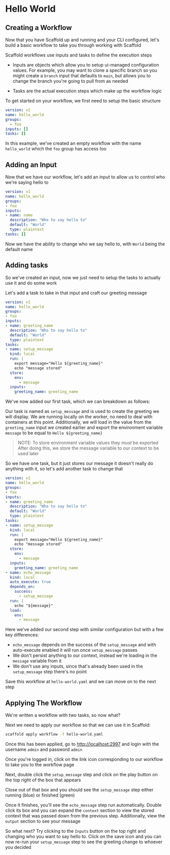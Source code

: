 # Hello World

## Creating a Workflow

Now that you have Scaffold up and running and your CLI configured, let's build a basic workflow to take you through working with Scaffold

Scaffold workflows use inputs and tasks to define the execution steps

- Inputs are objects which allow you to setup ui-managed configuration values. For example, you may want to clone a specific branch so you might create a `branch` input that defaults to `main`, but allows you to change the branch you're going to pull from as needed

- Tasks are the actual execution steps which make up the workflow logic

To get started on your workflow, we first need to setup the basic structure

```yaml
version: v1
name: hello_world
groups: 
  - foo
inputs: []
tasks: []
```

In this example, we've created an empty workflow with the name `hello_world` which the `foo` group has access too

## Adding an Input

Now that we have our workflow, let's add an input to allow us to control who we're saying hello to

```yaml
version: v1
name: hello_world
groups:
- foo
inputs:
- name: name
  description: "Who to say hello to"
  default: "World"
  type: plaintext
tasks: []
```

Now we have the ability to change who we say hello to, with `World` being the default name

## Adding tasks

So we've created an input, now we just need to setup the tasks to actually use it and do some work

Let's add a task to take in that input and craft our greeting message

```yaml
version: v1
name: hello_world
groups:
- foo
inputs:
- name: greeting_name
  description: "Who to say hello to"
  default: "World"
  type: plaintext
tasks:
- name: setup_message
  kind: local
  run: |
    export message="Hello ${greeting_name}"
    echo "message stored"
  store:
    env:
      - message
  inputs:
    greeting_name: greeting_name
```

We've now added our first task, which we can breakdown as follows:

Our task is named as `setup_message` and is used to create the greeting we will display. We are running locally on the worker, no need to deal with containers at this point. Additionally, we will load in the value from the `greeting_name` input we created earlier and export the environment variable `message` to be equal to `Hello ${greeting_name}`
> NOTE: To store environment variable values they _must_ be exported
After doing this, we store the message variable to our context to be used later

So we have one task, but it just stores our message it doesn't really do anything with it, so let's add another task to change that

```yaml
version: v1
name: hello_world
groups:
- foo
inputs:
- name: greeting_name
  description: "Who to say hello to"
  default: "World"
  type: plaintext
tasks:
- name: setup_message
  kind: local
  run: |
    export message="Hello ${greeting_name}"
    echo "message stored"
  store:
    env:
      - message
  inputs:
    greeting_name: greeting_name
- name: echo_message
  kind: local
  auto_execute: true
  depends_on:
    success:
      - setup_message
  run: |
    echo "${message}"
  load:
    env:
      - message
```

Here we've added our second step with similar configuration but with a few key differences:

- `echo_message` depends on the success of the `setup_message` and with auto-execute enabled it will run once `setup_message` passes
- We don't persist anything to our context, instead we're loading in the `message` variable from it
- We don't use any inputs, since that's already been used in the `setup_message` step there's no point

Save this workflow at `hello-world.yaml` and we can move on to the next step

## Applying The Workflow

We're written a workflow with two tasks, so now what?

Next we need to apply our workflow so that we can use it in Scaffold:

```sh
scaffold apply workflow -f hello-world.yaml
```

Once this has been applied, go to [http://localhost:2997](http://localhost:2997) and login with the username `admin` and password `admin`

Once you're logged in, click on the link icon corresponding to our workflow to take you to the workflow page

Next, double click the `setup_message` step and click on the play button on the top right of the box that appears

Close out of that box and you should see the `setup_message` step either running (blue) or finished (green)

Once it finishes, you'll see the `echo_message` step run automatically. Double click its box and you can expand the `context` section to view the stored context that was passed down from the previous step. Additionally, view the `output` section to see your message

So what next? Try clicking to the `Inputs` button on the top right and changing who you want to say hello to. Click on the save icon and you can now re-run your `setup_message` step to see the greeting change to whoever you decided
